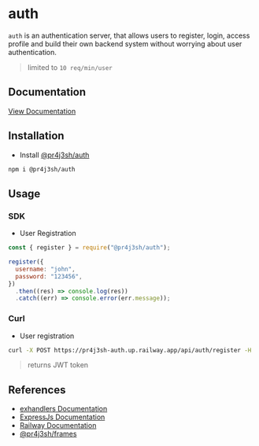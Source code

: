 # auth

`auth` is an authentication server, that allows users to register, login, access profile and build their own backend system without worrying about user authentication.

> limited to `10 req/min/user`

## Documentation

[View Documentation](https://pr4j3sh.github.io/auth/)

## Installation

- Install [@pr4j3sh/auth](https://www.npmjs.com/package/@pr4j3sh/auth)

```bash
npm i @pr4j3sh/auth
```

## Usage

### SDK

- User Registration

```js
const { register } = require("@pr4j3sh/auth");

register({
  username: "john",
  password: "123456",
})
  .then((res) => console.log(res))
  .catch((err) => console.error(err.message));
```

### Curl

- User registration

```bash
curl -X POST https://pr4j3sh-auth.up.railway.app/api/auth/register -H 'Content-Type: application/json' -d '{"username":"john", "password":"123456"}'
```

> returns JWT token

## References

- [exhandlers Documentation](https://pr4j3sh.github.io/exhandlers/)
- [ExpressJs Documentation](https://expressjs.com/en/starter/hello-world.html)
- [Railway Documentation](https://docs.railway.com/guides/express)
- [@pr4j3sh/frames](https://github.com/pr4j3sh/frames)
